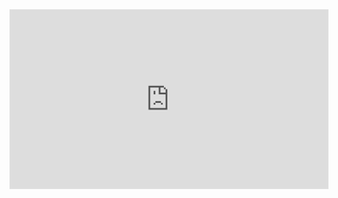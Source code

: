 <iframe width="560" height="315" src="https://www.youtube.com/embed/videoseries?list=PLXbt-vGUErv2nVFDOVWHRyRZuldQQqowM" frameborder="0" allow="accelerometer; autoplay; encrypted-media; gyroscope; picture-in-picture" allowfullscreen></iframe>
